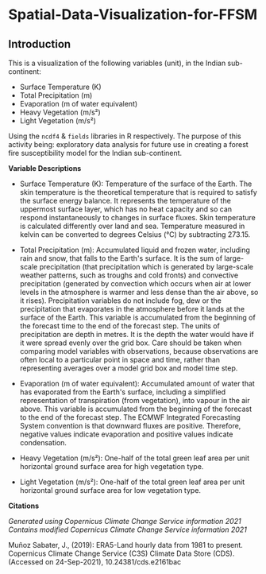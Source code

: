 # Spatial-Data-Visualization-for-FFSM

Introduction
-------------

This is a visualization of the following variables (unit), in the Indian sub-continent:
- Surface Temperature (K)
- Total Precipitation (m)
- Evaporation (m of water equivalent)
- Heavy Vegetation (m/s²)
- Light Vegetation (m/s²)

Using the ```ncdf4``` & ```fields``` libraries in R respectively. The purpose of this activity being: exploratory data analysis for future use in creating a forest fire susceptibility model for the Indian sub-continent.

**Variable Descriptions**
- Surface Temperature (K):
Temperature of the surface of the Earth. The skin temperature is the theoretical temperature that is required to satisfy the surface energy balance. It represents the temperature of the uppermost surface layer, which has no heat capacity and so can respond instantaneously to changes in surface fluxes. Skin temperature is calculated differently over land and sea. Temperature measured in kelvin can be converted to degrees Celsius (°C) by subtracting 273.15.

- Total Precipitation (m):
Accumulated liquid and frozen water, including rain and snow, that falls to the Earth's surface. It is the sum of large-scale precipitation (that precipitation which is generated by large-scale weather patterns, such as troughs and cold fronts) and convective precipitation (generated by convection which occurs when air at lower levels in the atmosphere is warmer and less dense than the air above, so it rises). Precipitation variables do not include fog, dew or the precipitation that evaporates in the atmosphere before it lands at the surface of the Earth. This variable is accumulated from the beginning of the forecast time to the end of the forecast step. The units of precipitation are depth in metres. It is the depth the water would have if it were spread evenly over the grid box. Care should be taken when comparing model variables with observations, because observations are often local to a particular point in space and time, rather than representing averages over a model grid box and model time step.

- Evaporation (m of water equivalent):
Accumulated amount of water that has evaporated from the Earth's surface, including a simplified representation of transpiration (from vegetation), into vapour in the air above. This variable is accumulated from the beginning of the forecast to the end of the forecast step. The ECMWF Integrated Forecasting System convention is that downward fluxes are positive. Therefore, negative values indicate evaporation and positive values indicate condensation.

- Heavy Vegetation (m/s²):
One-half of the total green leaf area per unit horizontal ground surface area for high vegetation type.

- Light Vegetation (m/s²):
One-half of the total green leaf area per unit horizontal ground surface area for low vegetation type.


**Citations**

*Generated using Copernicus Climate Change Service information 2021*
*Contains modified Copernicus Climate Change Service information 2021*

Muñoz Sabater, J., (2019): ERA5-Land hourly data from 1981 to present. Copernicus Climate Change Service (C3S) Climate Data Store (CDS). (Accessed on 24-Sep-2021), 10.24381/cds.e2161bac
